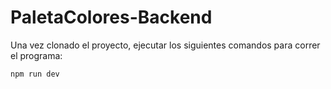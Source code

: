 # PaletaColores-Backend

Una vez clonado el proyecto, ejecutar los siguientes comandos para correr el programa:

`npm run dev`
